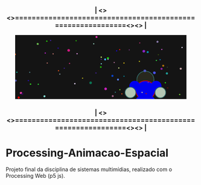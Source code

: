 ### <p align="center">| <><>============================================================<><> |</p>

<div>
 <p align="center">
  <a href="#">
   <img src="Gif_Animacao_.gif" width="90%"/></a>
 </p>
</div>

### <p align="center">| <><>============================================================<><> |</p>

# Processing-Animacao-Espacial
Projeto final da disciplina de sistemas multimídias, realizado com o Processing Web (p5 js).


